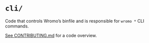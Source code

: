 # `cli/`

Code that controls Wromo’s binfile and is responsible for `wromo *` CLI commands.

[See CONTRIBUTING.md](../../../../CONTRIBUTING.md) for a code overview.

